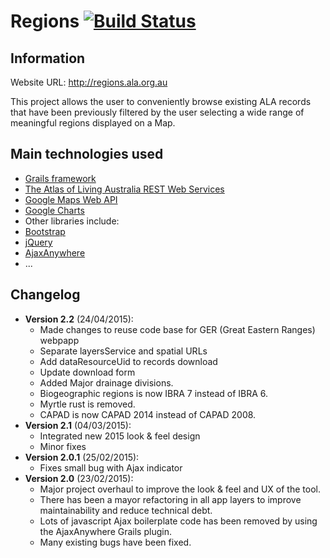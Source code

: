 Regions   [![Build Status](https://travis-ci.org/AtlasOfLivingAustralia/regions.svg?branch=master)](https://travis-ci.org/AtlasOfLivingAustralia/regions)
=========

## Information

Website URL: http://regions.ala.org.au

This project allows the user to conveniently browse existing ALA records that have been previously filtered by the user selecting a wide range of meaningful regions displayed on a Map.

## Main technologies used
 - [Grails framework](https://grails.org/)
 - [The Atlas of Living Australia REST Web Services](http://api.ala.org.au/)
 - [Google Maps Web API](https://developers.google.com/maps/web/)
 - [Google Charts](https://developers.google.com/chart/)
 - Other libraries include:
  - [Bootstrap](http://getbootstrap.com/)
  - [jQuery](http://jquery.com/)
  - [AjaxAnywhere](http://ajaxanywhere.com)
  - ...

## Changelog
- **Version 2.2** (24/04/2015):
  - Made changes to reuse code base for GER (Great Eastern Ranges) webpapp
  - Separate layersService and spatial URLs
  - Add dataResourceUid to records download
  - Update download form
  - Added Major drainage divisions.
  - Biogeographic regions is now IBRA 7 instead of IBRA 6.
  - Myrtle rust is removed.
  - CAPAD is now CAPAD 2014 instead of CAPAD 2008.
- **Version 2.1** (04/03/2015):
  - Integrated new 2015 look & feel design
  - Minor fixes
- **Version 2.0.1** (25/02/2015):
  - Fixes small bug with Ajax indicator
- **Version 2.0** (23/02/2015):
  - Major project overhaul to improve the look & feel and UX of the tool.
  - There has been a mayor refactoring in all app layers to improve maintainability and reduce technical debt.
  - Lots of javascript Ajax boilerplate code has been removed by using the AjaxAnywhere Grails plugin.
  - Many existing bugs have been fixed.
